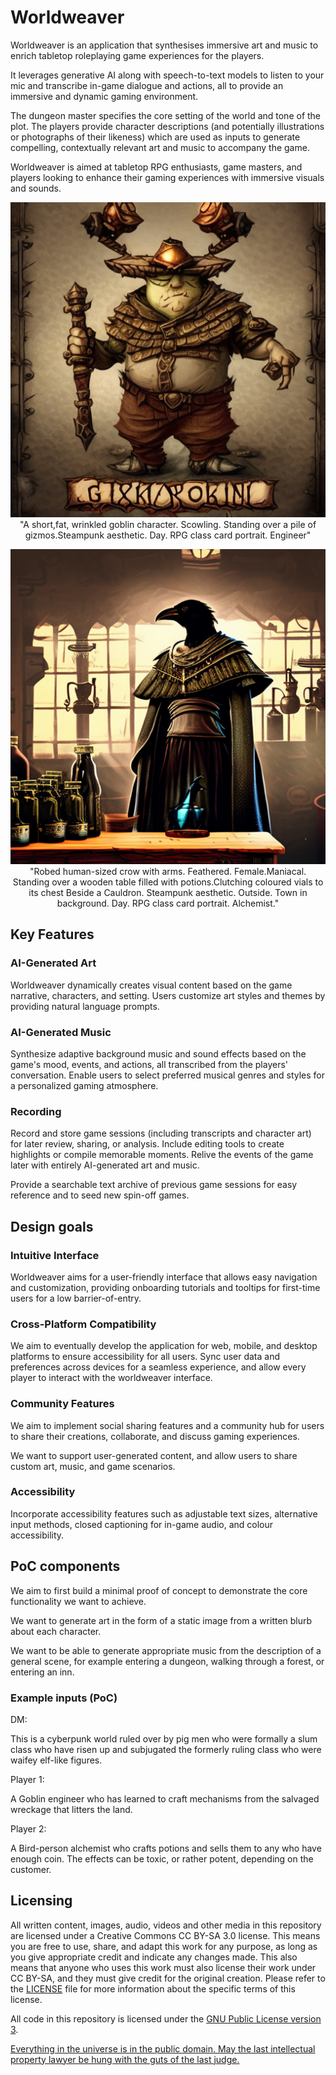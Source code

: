 # Worldweaver

Worldweaver is an application that synthesises immersive art and music to enrich tabletop roleplaying game experiences for the players.

It leverages generative AI along with speech-to-text models to listen to your mic and transcribe in-game dialogue and actions, all to provide an immersive and dynamic gaming environment. 

The dungeon master specifies the core setting  of the world and tone of the plot. The players provide character descriptions (and potentially illustrations or photographs of their likeness) which are used as inputs to generate compelling, contextually relevant art and music to accompany the game.

Worldweaver is aimed at tabletop RPG enthusiasts, game masters, and players looking to enhance their gaming experiences with immersive visuals and sounds.

<p align="center">
  <img src="static/goblin.png" alt="Griknir" title="Griknir" />
    "A short,fat, wrinkled goblin character. Scowling. Standing over a pile of gizmos.Steampunk aesthetic. Day. RPG class card portrait. Engineer"
</p>

<p align="center">
  <img src="static/crow.png" alt="Carlak" title="Carlak" />
  "Robed human-sized crow with arms. Feathered. Female.Maniacal. Standing over a wooden table filled with potions.Clutching coloured vials to its chest Beside a Cauldron. Steampunk aesthetic. Outside. Town in background. Day. RPG class card portrait. Alchemist."
</p>

## Key Features

### AI-Generated Art

Worldweaver dynamically creates visual content based on the game narrative, characters, and setting. Users customize art styles and themes by providing natural language prompts.

### AI-Generated Music

Synthesize adaptive background music and sound effects based on the game's mood, events, and actions, all transcribed from the players' conversation. Enable users to select preferred musical genres and styles for a personalized gaming atmosphere.

### Recording

Record and store game sessions (including transcripts and character art) for later review, sharing, or analysis. Include editing tools to create highlights or compile memorable moments. Relive the events of the game later with entirely AI-generated art and music.

Provide a searchable text archive of previous game sessions for easy reference and to seed new spin-off games.

## Design goals

### Intuitive Interface

Worldweaver aims for a user-friendly interface that allows easy navigation and customization,
providing onboarding tutorials and tooltips for first-time users for a low barrier-of-entry. 

### Cross-Platform Compatibility

We aim to eventually develop the application for web, mobile, and desktop platforms to ensure accessibility for all users. Sync user data and preferences across devices for a seamless experience, and allow every player to interact with the worldweaver interface.

### Community Features

We aim to implement social sharing features and a community hub for users to share their creations, collaborate, and discuss gaming experiences.

We want to support user-generated content, and allow users to share custom art, music, and game scenarios.

### Accessibility

Incorporate accessibility features such as adjustable text sizes, alternative input methods, closed captioning for in-game audio, and colour accessibility.


## PoC components

We aim to first build a minimal proof of concept to demonstrate the core functionality we want to achieve.

We want to generate art in the form of a static image from a written blurb about each character.

We want to be able to generate appropriate music from the description of a general scene, for example entering a dungeon, walking through a forest, or entering an inn.

### Example inputs (PoC)

DM:

This is a cyberpunk world ruled over by pig men who were formally a slum class who have risen up and subjugated the formerly ruling class who were waifey elf-like figures.

Player 1:

A Goblin engineer who has learned to craft mechanisms from the salvaged wreckage that litters the land.

Player 2:

A Bird-person alchemist who crafts potions and sells them to any who have enough coin. The effects can be toxic, or rather potent, depending on the customer.

## Licensing

All written content, images, audio, videos and other media in this repository are licensed under a Creative Commons CC BY-SA 3.0 license. This means you are free to use, share, and adapt this work for any purpose, as long as you give appropriate credit and indicate any changes made. This also means that anyone who uses this work must also license their work under CC BY-SA, and they must give credit for the original creation. Please refer to the [LICENSE](./LICENSE.md) file for more information about the specific terms of this license.

All code in this repository is licensed under the [GNU Public License version 3](./LICENSE_CODE.md).

[Everything in the universe is in the public domain. May the last intellectual property lawyer be hung with the guts of the last judge.](http://humaniterations.net/about.html)